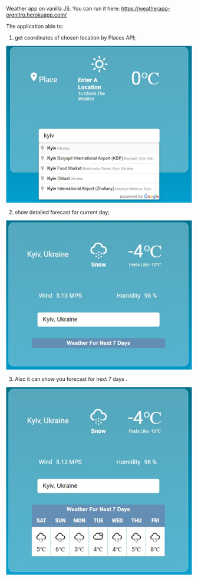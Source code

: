 
Weather app on vanilla JS. You can run it here: https://weatherapp-orgnitro.herokuapp.com/

The application able to:

1) get coordinates of chosen location by Places API;

![screen1](https://github.com/orgnitro/weather-forecast/blob/master/public/screenshots/screen1.jpg)


2) show detailed forecast for current day;

![screen2](https://github.com/orgnitro/weather-forecast/blob/master/public/screenshots/screen2.jpg)


3) Also it can show you forecast for next 7 days .

![screen3](https://github.com/orgnitro/weather-forecast/blob/master/public/screenshots/screen3.jpg)

